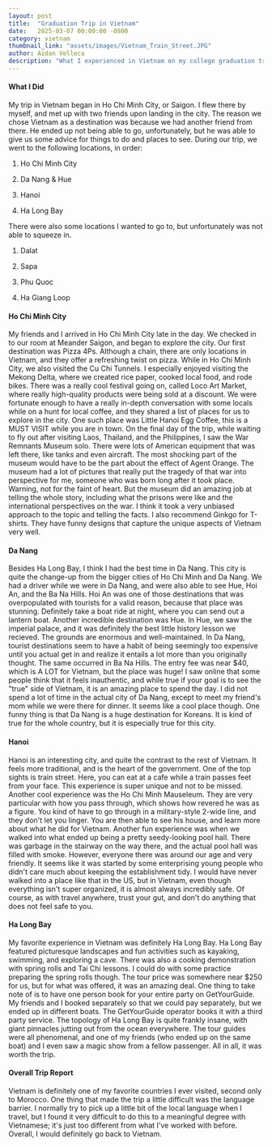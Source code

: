 ```yaml
---
layout: post
title:  "Graduation Trip in Vietnam"
date:   2025-03-07 00:00:00 -0800
category: vietnam
thumbnail_link: "assets/images/Vietnam_Train_Street.JPG"
author: Aidan Velleca
description: "What I experienced in Vietnam on my college graduation trip to Vietnam, Laos, Thailand, and the Philippines"
---
```


#### **What I Did**
My trip in Vietnam began in Ho Chi Minh City, or Saigon. I flew there by myself, and met up with two friends upon landing in the city. The reason we chose Vietnam as a destination was because we had another friend from there. He ended up not being able to go, unfortunately, but he was able to give us some advice for things to do and places to see. During our trip, we went to the following locations, in order:


1) Ho Chi Minh City

2) Da Nang & Hue

3) Hanoi

4) Ha Long Bay

There were also some locations I wanted to go to, but unfortunately was not able to squeeze in.

1) Dalat

2) Sapa

3) Phu Quoc

4) Ha Giang Loop

#### **Ho Chi Minh City**

My friends and I arrived in Ho Chi Minh City late in the day. We checked in to our room at Meander Saigon, and began to explore the city. Our first destination was Pizza 4Ps. Although a chain, there are only locations in Vietnam, and they offer a refreshing twist on pizza. While in Ho Chi Minh City, we also visited the Cu Chi Tunnels. I especially enjoyed visiting the Mekong Delta, where we created rice paper, cooked local food, and rode bikes. There was a really cool festival going on, called Loco Art Market, where really high-quality products were being sold at a discount. We were fortunate enough to have a really in-depth conversation with some locals while on a hunt for local coffee, and they shared a list of places for us to explore in the city. One such place was Little Hanoi Egg Coffee, this is a MUST VISIT while you are in town. On the final day of the trip, while waiting to fly out after visiting Laos, Thailand, and the Philippines, I saw the War Remnants Museum solo. There were lots of American equipment that was left there, like tanks and even aircraft. The most shocking part of the museum would have to be the part about the effect of Agent Orange. The museum had a lot of pictures that really put the tragedy of that war into perspective for me, someone who was born long after it took place. Warning, not for the faint of heart. But the museum did an amazing job at telling the whole story, including what the prisons were like and the international perspectives on the war. I think it took a very unbiased approach to the topic and telling the facts. I also recommend Ginkgo for T-shirts. They have funny designs that capture the unique aspects of Vietnam very well.

#### **Da Nang**

Besides Ha Long Bay, I think I had the best time in Da Nang. This city is quite the change-up from the bigger cities of Ho Chi Minh and Da Nang. We had a driver while we were in Da Nang, and were also able to see Hue, Hoi An, and the Ba Na Hills. Hoi An was one of those destinations that was overpopulated with tourists for a valid reason, because that place was stunning. Definitely take a boat ride at night, where you can send out a lantern boat. Another incredible destination was Hue. In Hue, we saw the imperial palace, and it was definitely the best little history lesson we recieved. The grounds are enormous and well-maintained. In Da Nang, tourist destinations seem to have a habit of being seemingly too expensive until you actual get in and realize it entails a lot more than you originally thought. The same occurred in Ba Na Hills. The entry fee was near $40, which is A LOT for Vietnam, but the place was huge! I saw online that some people think that it feels inauthentic, and while true if your goal is to see the "true" side of Vietnam, it is an amazing place to spend the day. I did not spend a lot of time in the actual city of Da Nang, except to meet my friend's mom while we were there for dinner. It seems like a cool place though. One funny thing is that Da Nang is a huge destination for Koreans. It is kind of true for the whole country, but it is especially true for this city.

#### **Hanoi**

Hanoi is an interesting city, and quite the contrast to the rest of Vietnam. It feels more traditional, and is the heart of the government. One of the top sights is train street. Here, you can eat at a cafe while a train passes feet from your face. This experience is super unique and not to be missed. Another cool experience was the Ho Chi Minh Mauseleum. They are very particular with how you pass through, which shows how revered he was as a figure. You kind of have to go through in a military-style 2-wide line, and they don't let you linger. You are then able to see his house, and learn more about what he did for Vietnam. Another fun experience was when we walked into what ended up being a pretty seedy-looking pool hall. There was garbage in the stairway on the way there, and the actual pool hall was filled with smoke. However, everyone there was around our age and very friendly. It seems like it was started by some enterprising young people who didn't care much about keeping the establishment tidy. I would have never walked into a place like that in the US, but in Vietnam, even though everything isn't super organized, it is almost always incredibly safe. Of course, as with travel anywhere, trust your gut, and don't do anything that does not feel safe to you.

#### **Ha Long Bay**

My favorite experience in Vietnam was definitely Ha Long Bay. Ha Long Bay featured picturesque landscapes and fun activities such as kayaking, swimming, and exploring a cave. There was also a cooking demonstration with spring rolls and Tai Chi lessons. I could do with some practice preparing the spring rolls though. The tour price was somewhere near $250 for us, but for what was offered, it was an amazing deal. One thing to take note of is to have one person book for your entire party on GetYourGuide. My friends and I booked separately so that we could pay separately, but we ended up in different boats. The GetYourGuide operator books it with a third party service. The topology of Ha Long Bay is quite frankly insane, with giant pinnacles jutting out from the ocean everywhere. The tour guides were all phenomenal, and one of my friends (who ended up on the same boat) and I even saw a magic show from a fellow passenger. All in all, it was worth the trip.

#### **Overall Trip Report**

Vietnam is definitely one of my favorite countries I ever visited, second only to Morocco. One thing that made the trip a little difficult was the language barrier. I normally try to pick up a little bit of the local language when I travel, but I found it very difficult to do this to a meaningful degree with Vietnamese; it's just too different from what I've worked with before. Overall, I would definitely go back to Vietnam.

